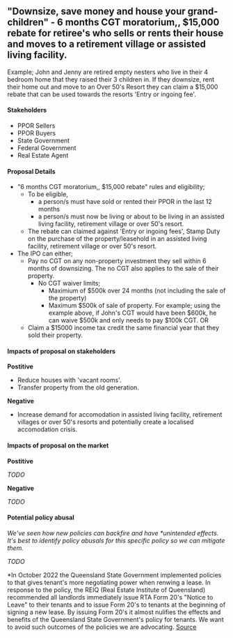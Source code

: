 ## "Downsize, save money and house your grand-children" - 6 months CGT moratorium,, $15,000 rebate for retiree's who sells or rents their house and moves to a retirement village or assisted living facility.


Example; John and Jenny are retired empty nesters who live in their 4 bedroom home that they raised their 3 children in. If they downsize, rent their home out and move to an Over 50's Resort they can claim a $15,000 rebate that can be used towards the resorts 'Entry or ingoing fee'.


#### Stakeholders

- PPOR Sellers
- PPOR Buyers
- State Government
- Federal Government
- Real Estate Agent


#### Proposal Details

- "6 months CGT moratorium,, $15,000 rebate" rules and eligibility;
	- To be eligible, 
		- a person/s must have sold or rented their PPOR in the last 12 months
		- a person/s must now be living or about to be living in an assisted living facility, retirement village or over 50's resort.
	- The rebate can claimed against 'Entry or ingoing fees', Stamp Duty on the purchase of the property/leasehold in an assisted living facility, retirement village or over 50's resort.
- The IPO can either;
    - Pay no CGT on any non-property investment they sell within 6 months of downsizing. The no CGT also applies to the sale of their property. 
        - No CGT waiver limits;
            - Maximium of $500k over 24 months (not including the sale of the property)
            - Maximum $500k of sale of property. For example; using the example above, if John's CGT would have been $600k, he can waive $500k and only needs to pay $100k CGT.
    OR
    - Claim a $15000 income tax credit the same financial year that they sold their property.

#### Impacts of proposal on stakeholders

**Postitive**

- Reduce houses with 'vacant rooms'.
- Transfer property from the old generation.

**Negative**

- Increase demand for accomodation in assisted living facility, retirement villages or over 50's resorts and potentially create a localised accomodation crisis.


#### Impacts of proposal on the market

**Postitive**

*TODO*

**Negative**

*TODO*


#### Potential policy abusal

*We've seen how new policies can backfire and have \*unintended effects. It's best to identify policy abusals for this specific policy so we can mitigate them.*

*TODO*

\*In October 2022 the Queensland State Government implemented policies to that gives tenant's more negotiating power when renwing a lease. In response to the policy, the REIQ (Real Estate Institute of Queensland) recommended all landlords immediately issue RTA Form 20's "Notice to Leave" to their tenants and to issue Form 20's to tenants at the beginning of signing a new lease. By issuing Form 20's it almost nulifies the effects and benefits of the Queensland State Government's policy for tenants. We want to avoid such outcomes of the policies we are advocating. [Source](https://www.reiq.com/articles/notices-to-leave-and-instructions-from-lessor-clients/)